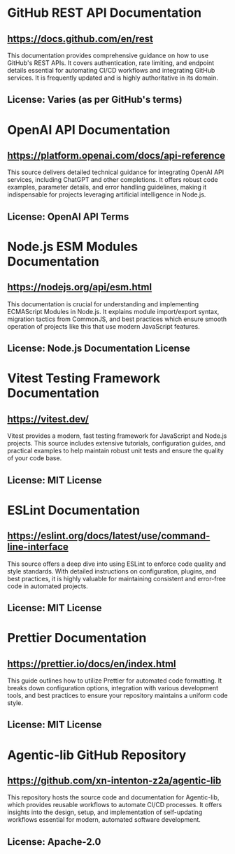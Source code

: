 # GitHub REST API Documentation
## https://docs.github.com/en/rest
This documentation provides comprehensive guidance on how to use GitHub's REST APIs. It covers authentication, rate limiting, and endpoint details essential for automating CI/CD workflows and integrating GitHub services. It is frequently updated and is highly authoritative in its domain.
## License: Varies (as per GitHub's terms) 

# OpenAI API Documentation
## https://platform.openai.com/docs/api-reference
This source delivers detailed technical guidance for integrating OpenAI API services, including ChatGPT and other completions. It offers robust code examples, parameter details, and error handling guidelines, making it indispensable for projects leveraging artificial intelligence in Node.js.
## License: OpenAI API Terms

# Node.js ESM Modules Documentation
## https://nodejs.org/api/esm.html
This documentation is crucial for understanding and implementing ECMAScript Modules in Node.js. It explains module import/export syntax, migration tactics from CommonJS, and best practices which ensure smooth operation of projects like this that use modern JavaScript features.
## License: Node.js Documentation License

# Vitest Testing Framework Documentation
## https://vitest.dev/
Vitest provides a modern, fast testing framework for JavaScript and Node.js projects. This source includes extensive tutorials, configuration guides, and practical examples to help maintain robust unit tests and ensure the quality of your code base.
## License: MIT License

# ESLint Documentation
## https://eslint.org/docs/latest/use/command-line-interface
This source offers a deep dive into using ESLint to enforce code quality and style standards. With detailed instructions on configuration, plugins, and best practices, it is highly valuable for maintaining consistent and error-free code in automated projects.
## License: MIT License

# Prettier Documentation
## https://prettier.io/docs/en/index.html
This guide outlines how to utilize Prettier for automated code formatting. It breaks down configuration options, integration with various development tools, and best practices to ensure your repository maintains a uniform code style.
## License: MIT License

# Agentic-lib GitHub Repository
## https://github.com/xn-intenton-z2a/agentic-lib
This repository hosts the source code and documentation for Agentic-lib, which provides reusable workflows to automate CI/CD processes. It offers insights into the design, setup, and implementation of self-updating workflows essential for modern, automated software development.
## License: Apache-2.0